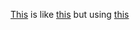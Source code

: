 [This](https://github.com/jonot-cyber/sitelen-pona-tester-solid) is like [this](https://github.com/jonot-cyber/sitelen-pona-tester) but using [this](https://www.solidjs.com/)